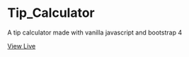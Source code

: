 # Tip_Calculator
A tip calculator made with vanilla javascript and bootstrap 4

<a href="https://kenechvkwv.github.io/Tip_Calculator/">View Live </a>
